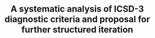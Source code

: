 ---
layout: publications
title: 'A systematic analysis of ICSD-3 diagnostic criteria and proposal for further structured iteration'
authors: Christophe Gauld, Régis Lopez, Pierre A Geoffroy, Charles M Morin, Kelly Guichard, Élodie Giroux, Yves Dauvilliers, Guillaume Dumas, Pierre Philip, Jean-Arthur Micoulaud-Franchi


publication: Sleep Medicine Reviews
year: 2021
link: https://www.sciencedirect.com/science/article/pii/S1087079221000241
type: "Journal Paper"
category: 
    - "Computational"
filename: 2021.8.1_C.Gauld.md

---
